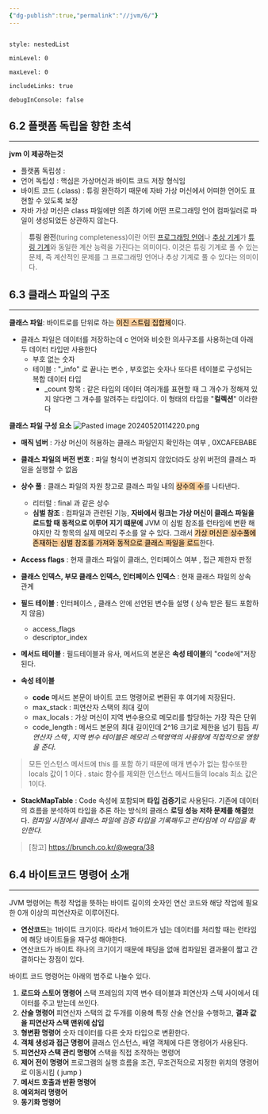 ```yaml
---
{"dg-publish":true,"permalink":"//jvm/6/"}
---
```




```table-of-contents

style: nestedList

minLevel: 0

maxLevel: 0

includeLinks: true

debugInConsole: false

```
## 6.2 플랫폼 독립을 향한 초석
---
**jvm 이 제공하는것** 
- 플랫폼 독립성 : 
- 언어 독립성 : 핵심은 가상머신과 바이트 코드 저장 형식임
- 바이트 코드 (.class) : 튜링 완전하기 때문에 자바 가상 머신에서 어떠한 언어도 표현할 수 있도록 보장
- 자바 가상 머신은 class 파일에만 의존 하기에 어떤 프로그래밍 언어 컴파일러로 파일이 생성되었든 상관하지 않는다.

>**튜링 완전**(turing completeness)이란 어떤 [프로그래밍 언어](https://ko.wikipedia.org/wiki/%ED%94%84%EB%A1%9C%EA%B7%B8%EB%9E%98%EB%B0%8D_%EC%96%B8%EC%96%B4)나 [추상 기계](https://ko.wikipedia.org/wiki/%EC%B6%94%EC%83%81_%EA%B8%B0%EA%B3%84 "추상 기계")가 [튜링 기계](https://ko.wikipedia.org/wiki/%ED%8A%9C%EB%A7%81_%EA%B8%B0%EA%B3%84 "튜링 기계")와 동일한 계산 능력을 가진다는 의미이다. 이것은 튜링 기계로 풀 수 있는 문제, 즉 계산적인 문제를 그 프로그래밍 언어나 추상 기계로 풀 수 있다는 의미이다.


## 6.3 클래스 파일의 구조
---
**클래스 파일**: 바이트로를 단위로 하는 <mark style="background: #FFB86CA6;">이진 스트림 집합체</mark>이다.
- 클래스 파일은 데이터를 저장하는데  c 언어와 비슷한 의사구조를 사용하는데 아래 두 데이터 타입만 사용한다
	- 부호 없는 숫자
	- 테이블 :  "_info" 로 끝나는 변수 , 부호없는 숫자나 또다른 테이블로 구성되는 복합 데이터 타입
		- _count 항목 :  같은 타입의 데이터 여러개를 표현할 때 그 개수가 정해져 있지 않다면 그 개수를 알려주는 타입이다. 이 형태의 타입을 "**컬렉션**" 이라한다


**클래스 파일 구성 요소**
![Pasted image 20240520114220.png](/img/user/images/Pasted-image-20240520114220.png)
- **매직 넘버** : 가상 머신이 허용하는 클래스 파일인지 확인하는 여부 , 0XCAFEBABE
- **클래스 파일의 버전 번호** : 파일 형식이 변경되지 않았더라도 상위 버전의 클래스 파일을 실행할 수 없음
- **상수 풀** : 클래스 파일의 자원 창고로 클래스 파일 내의 <mark style="background: #FFB86CA6;">상수의 수</mark>를 나타낸다.  
	- 리터럴 : final 과 같은 상수
	- **심벌 참조** : 컴파일과 관련된 기능, **자바에서 링크는 가상 머신이 클래스 파일을 로드할 때 동적으로 이루어 지기 떄문에**  JVM 이 심벌 참조를 런타임에 변환 해야지만 각 항목의 실제 메모리 주소를 알 수 있다. 그래서 <mark style="background: #FFB86CA6;">가상 머신은 상수풀에 존재하는 심벌 참조를 가져와 동적으로 클래스 파일을 로드</mark>한다.

- **Access flags** :  현재 클래스 파일이 클래스, 인터페이스 여부 , 접근 제한자 판정
- **클래스 인덱스, 부모 클래스 인덱스, 인터페이스 인덱스** : 현재 클래스 파일의 상속 관계
- **필드 테이블** : 인터페이스 , 클래스 안에 선언된 변수들 설명 ( 상속 받은 필드 포함하지 않음)
	- access_flags
	- descriptor_index
- **메서드 테이블** : 필드테이블과 유사, 메서드의 본문은 **속성 테이블**의 "code에"저장된다.
- **속성 테이블** 
	- **code**
	메서드 본문이 바이트 코드 명령어로 변환된 후 여기에 저장된다.
	- max_stack : 피연산자 스택의 최대 깊이
	- max_locals : 가상 머신이 지역 변수용으로 메모리를 할당하는 가장 작은 단위
	- code_length : 메서드 본문의 최대 길이인데 2^16 크기로 제한을 넘기 힘듬
	*피연산자 스택 , 지역 변수 테이블은 메모리 스택영역의 사용량에 직접적으로 영향을 준다.*
	
>	모든 인스턴스 메서드에 this 를 포함 하기 때문에 매개 변수가 없는 함수또한 locals 값이 1 이다 . staic 함수를 제외한 인스턴스 메서드들의 locals 최소 값은 1이다.

- **StackMapTable** : Code 속성에 포함되며 **타입 검증기**로 사용된다. 기존에 데이터의 흐름을 분석하여  타입을 추론 하는 방식의 클래스 **로딩 성능 저하 문제를 해결**했다.
  *컴파일 시점에서 클래스 파일에 검증 타입을 기록해두고 런타임에 이 타입을 확인한다.*
>[참고] https://brunch.co.kr/@wegra/38 

## 6.4 바이트코드 명령어 소개
---
JVM 명령어는 특정 작업을 뜻하는 바이트 길이의 숫자인 연산 코드와 해당 작업에 필요한 0개 이상의 피연산자로 이루어진다.
- **연산코드**는 1바이트 크기이다. 따라서 1바이트가 넘는 데이터를 처리할 때는 런타임에 해당 바이트들을 재구성 해야한다.
- 연산코드가  바이트 하나의 크기이기 때문에 패딩을 없애 컴파일된 결과물이 짧고 간결하다는 장점이 있다.

바이트 코드 명령어는 아래의 범주로 나눌수 있다. 
1. **로드와 스토어 명령어**
  스택 프레임의 지역 변수 테이블과 피연산자 스텍 사이에서 데이터를 주고 받는데 쓰인다.
2. **산술 명령어**
   피연산자 스택의 값 두개를 이용해 특정 산술 연산을 수행하고, **결과 값을 피연산자 스택 맨위에 삽입**
3. **형변환 명령어**
    숫자 데이터를 다른 숫자 타입으로 변환한다.
4. **객체 생성과 접근 명령어**
   클래스 인스턴스, 배열 객체에 다른 명령어가 사용된다.
5. **피연산자 스택 관리 명령어**
   스택을 직접 조작하는 명령어 
6. **제어 전이 명령어**
   프로그램의 실행 흐름을  조건, 무조건적으로 지정한 위치의 명령어로 이동시킴 ( jump )
7. **메서드 호출과 반환 명령어**
8. **예외처리 명령어**
9. **동기화 명령어**




